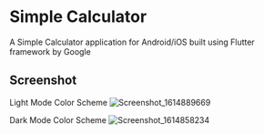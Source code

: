 # Simple Calculator

A Simple Calculator application for Android/iOS built using Flutter framework by Google

## Screenshot

Light Mode Color Scheme
![Screenshot_1614889669](https://user-images.githubusercontent.com/33687556/110026881-46e56e80-7d57-11eb-95fc-49084c896429.png)

Dark Mode Color Scheme
![Screenshot_1614858234](https://user-images.githubusercontent.com/33687556/110026934-582e7b00-7d57-11eb-9cad-a7b0e27fa23d.png)
